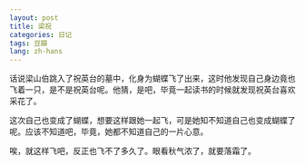 ```yaml
---
layout: post
title: 梁祝
categories: 日记
tags: 豆瓣
lang: zh-hans
---
```

话说梁山伯跳入了祝英台的墓中，化身为蝴蝶飞了出来，这时他发现自己身边竟也飞着一只，是不是祝英台呢。他猜，是吧，毕竟一起读书的时候就发现祝英台喜欢采花了。

这次自己也变成了蝴蝶，想要这样跟她一起飞，可是她知不知道自己也变成蝴蝶了呢。应该不知道吧，毕竟，她都不知道自己的一片心意。

唉，就这样飞吧，反正也飞不了多久了。眼看秋气浓了，就要落霜了。

